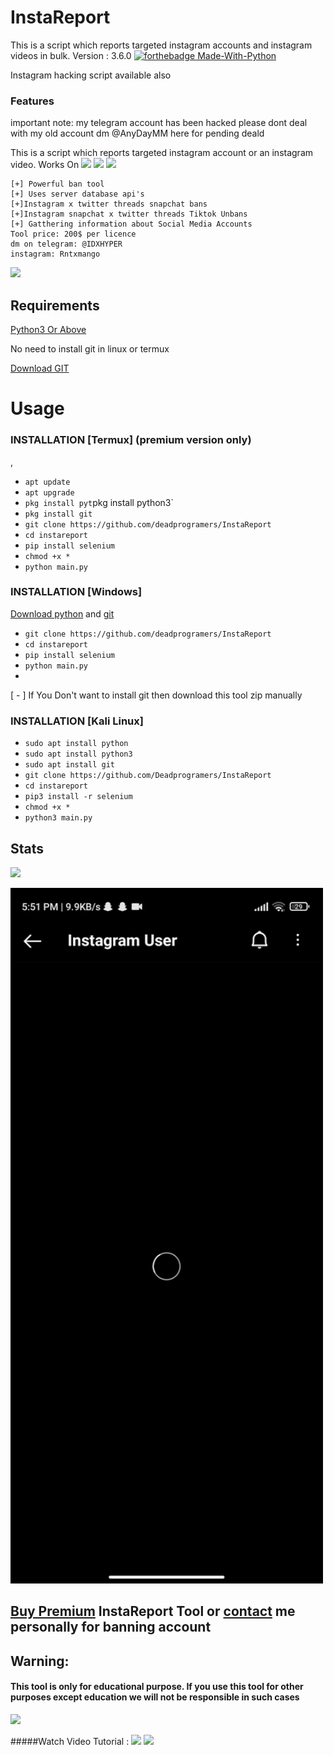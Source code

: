 # InstaReport
This is a script which reports targeted instagram accounts and instagram videos in bulk.
Version : 3.6.0
[![forthebadge Made-With-Python](http://ForTheBadge.com/images/badges/made-with-python.svg)](https://www.python.org/)
  
  
  
  
  Instagram hacking script available also

### Features

important note: my telegram account has been hacked please dont deal with my old account    dm @AnyDayMM here for pending deald 


This is a script which reports targeted instagram account or an instagram video. 
Works On
<a href="https://t.me/IDxHYPER"><img src="https://img.shields.io/badge/Android-3DDC84?style=for-the-badge&logo=android&logoColor=white"></a>
<a href="https://t.me/TarxHMU"><img src="https://img.shields.io/badge/Windows-0078D6?style=for-the-badge&logo=windows&logoColor=white"></a>
<a href="https://t.me/Escaly"><img src="https://img.shields.io/badge/-kali%20linux-lightgrey"></a>
```
[+] Powerful ban tool 
[+] Uses server database api's
[+]Instagram x twitter threads snapchat bans
[+]Instagram snapchat x twitter threads Tiktok Unbans
[+] Gatthering information about Social Media Accounts 
Tool price: 200$ per licence
dm on telegram: @IDXHYPER
instagram: Rntxmango
```



<a href="https://telegram.dog/AnyDayMM"><img src="https://img.shields.io/badge/Telegram-2CA5E0?style=for-the-badge&logo=telegram&logoColor=white"></a>

## Requirements
[Python3 Or Above](https://www.python.org/downloads/)

No need to install git in linux or termux

[Download GIT](https://git-scm.com/downloads)

# Usage 


### INSTALLATION [Termux] (premium version only) 
,
* `apt update`
* `apt upgrade`
* `pkg install pyt`pkg install python3`
* `pkg install git`
* `git clone https://github.com/deadprogramers/InstaReport`
* `cd instareport`
* `pip install selenium`
* `chmod +x *`
* `python main.py`

### INSTALLATION [Windows]
[Download python](https://www.python.org/downloads/) and [git](https://git-scm.com/downloads)

* `git clone https://github.com/deadprogramers/InstaReport`
* `cd instareport`
* `pip install selenium`
* `python main.py`
* 
[ - ] If You Don't want to install git then download this tool zip manually

### INSTALLATION [Kali Linux]

* `sudo apt install python`
* `sudo apt install python3`
* `sudo apt install git`
* `git clone https://github.com/Deadprogramers/InstaReport`
* `cd instareport`
* `pip3 install -r selenium`
* `chmod +x *`
* `python3 main.py`

## Stats
<a href="https://github.com/deadprogramers/InstaReport"><img src="https://github-readme-stats.vercel.app/api?username=deadprogramers&theme=blue-green"></a>

<p align="left">
  <a href="">
    <img src="/assets/instareport.gif" width="500px" style="display: inline-block;">
  </a>
</p>


## **[Buy Premium](https://telegram.dog/AnyDayMM) InstaReport Tool or [contact](https://t.me/AnyDayMM) me personally for banning account**


## Warning:
#### This tool is only for educational purpose. If you use this tool for other purposes except education we will not be responsible in such cases 
<a href="https://t.me/AnyDayMM"><img src="https://img.shields.io/badge/Telegram-2CA5E0?style=for-the-badge&logo=telegram&logoColor=white"></a>

#####Watch Video Tutorial : 
<a href="https://t.me/AnyDayMM"><img src="https://img.shields.io/badge/Video%20Tutorial-red.svg?logo=Youtube"></a>
<a href="https://t.me/banUnbanInsta"><img src="https://img.shields.io/badge/Reprt%20Bugs-greeen.svg?logo=Bugs"></a>

